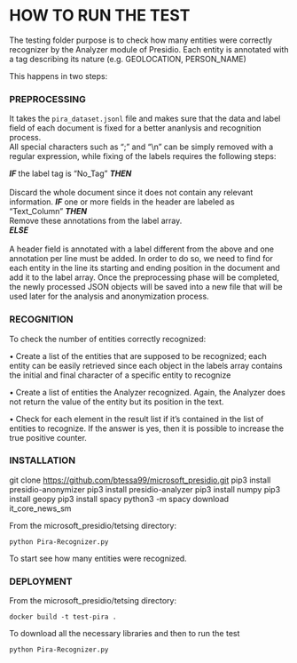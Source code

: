# HOW TO RUN THE TEST

The testing folder purpose is to check how many entities were correctly recognizer by the Analyzer module of Presidio. 
Each entity is annotated with a tag describing its nature (e.g. GEOLOCATION, PERSON_NAME)

This happens in two steps:

### PREPROCESSING
It takes the `pira_dataset.jsonl` file and makes sure that the data and label field of each document is fixed for a better ananlysis and recognition process.	<br>
All special characters such as “;” and “\n” can be simply removed with a regular expression, while fixing of the labels requires the following steps: <br>

***IF*** the label tag is “No_Tag” ***THEN***		<br>			                      
Discard the whole document since it does not contain any relevant information.
***IF*** one or more fields in the header are labeled as “Text_Column”  ***THEN***  <br> 
Remove these annotations from the label array.   
***ELSE***   	<br>                                                                                                                          
A header field is annotated with a label different from the above and one annotation per line must be added.                                                                In order to do so, we need to find for each entity in the line its starting and ending position in the document and add it to the label array.
Once the preprocessing phase will be completed, the newly processed JSON objects will be saved into a new file that will be used later for the analysis and anonymization process.

### RECOGNITION


To check the number of entities correctly recognized: <br>	

•	Create a list of the entities that are supposed to be recognized; each entity can be easily retrieved since each object in the labels array contains the initial and final character of a specific entity to recognize <br>	

•	Create a list of entities the Analyzer recognized. Again, the Analyzer does not return the value of the entity but its position in the text. <br>	

•	Check for each element in the result list if it’s contained in the list of entities to recognize. If the answer is yes, then it is possible to increase the true positive counter. <br>	


### INSTALLATION

git clone https://github.com/btessa99/microsoft_presidio.git
pip3 install presidio-anonymizer
pip3 install presidio-analyzer
pip3 install numpy
pip3 install geopy
pip3 install spacy
python3 -m spacy download it_core_news_sm

From the microsoft_presidio/tetsing directory:
```console
python Pira-Recognizer.py
```
To start see how many entities were recognized.


### DEPLOYMENT

From the microsoft_presidio/tetsing directory:
```console
docker build -t test-pira .
```
To download all the necessary libraries and then to run the test

```console
python Pira-Recognizer.py
```





